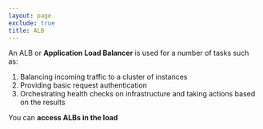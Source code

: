 ```yaml
---
layout: page
exclude: true
title: ALB
---
```


An ALB or **Application Load Balancer** is used for a number of tasks such as:

1. Balancing incoming traffic to a cluster of instances
2. Providing basic request authentication
3. Orchestrating health checks on infrastructure and taking actions based on the results

You can **access ALBs in the load**
<!--stackedit_data:
eyJoaXN0b3J5IjpbMTk0OTgzNDA5XX0=
-->